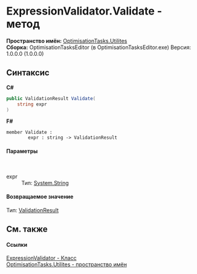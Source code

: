# ExpressionValidator.Validate - метод
 

**Пространство имён:**&nbsp;<a href="N_OptimisationTasks_Utilites">OptimisationTasks.Utilites</a><br />**Сборка:**&nbsp;OptimisationTasksEditor (в OptimisationTasksEditor.exe) Версия: 1.0.0.0 (1.0.0.0)

## Синтаксис

**C#**<br />
``` C#
public ValidationResult Validate(
	string expr
)
```

**F#**<br />
``` F#
member Validate : 
        expr : string -> ValidationResult 

```


#### Параметры
&nbsp;<dl><dt>expr</dt><dd>Тип:&nbsp;<a href="http://msdn2.microsoft.com/ru-ru/library/s1wwdcbf" target="_blank">System.String</a><br /></dd></dl>

#### Возвращаемое значение
Тип:&nbsp;<a href="T_OptimisationTasks_Utilites_ValidationResult">ValidationResult</a>

## См. также


#### Ссылки
<a href="T_OptimisationTasks_Utilites_ExpressionValidator">ExpressionValidator - Класс</a><br /><a href="N_OptimisationTasks_Utilites">OptimisationTasks.Utilites - пространство имён</a><br />